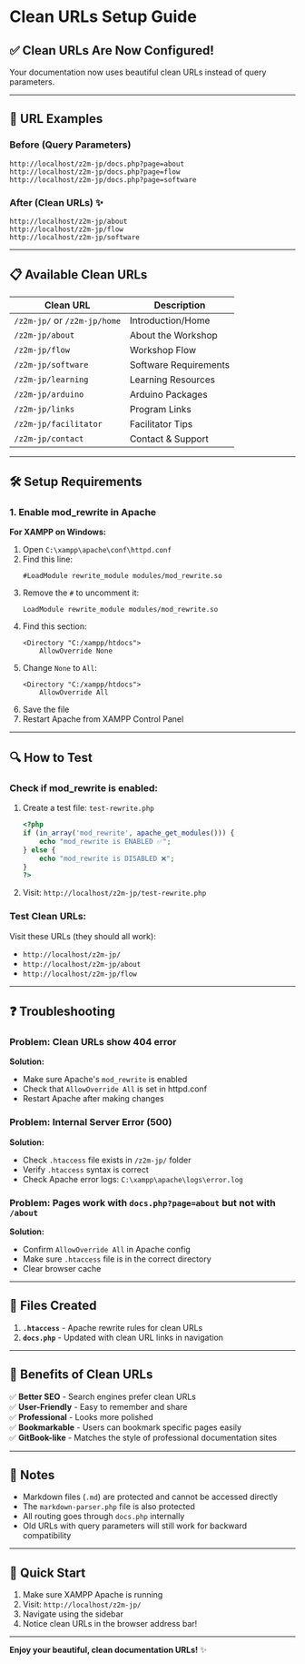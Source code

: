 # Clean URLs Setup Guide

## ✅ Clean URLs Are Now Configured!

Your documentation now uses beautiful clean URLs instead of query parameters.

---

## 🔗 URL Examples

### Before (Query Parameters)
```
http://localhost/z2m-jp/docs.php?page=about
http://localhost/z2m-jp/docs.php?page=flow
http://localhost/z2m-jp/docs.php?page=software
```

### After (Clean URLs) ✨
```
http://localhost/z2m-jp/about
http://localhost/z2m-jp/flow
http://localhost/z2m-jp/software
```

---

## 📋 Available Clean URLs

| Clean URL | Description |
|-----------|-------------|
| `/z2m-jp/` or `/z2m-jp/home` | Introduction/Home |
| `/z2m-jp/about` | About the Workshop |
| `/z2m-jp/flow` | Workshop Flow |
| `/z2m-jp/software` | Software Requirements |
| `/z2m-jp/learning` | Learning Resources |
| `/z2m-jp/arduino` | Arduino Packages |
| `/z2m-jp/links` | Program Links |
| `/z2m-jp/facilitator` | Facilitator Tips |
| `/z2m-jp/contact` | Contact & Support |

---

## 🛠️ Setup Requirements

### 1. Enable mod_rewrite in Apache

**For XAMPP on Windows:**

1. Open `C:\xampp\apache\conf\httpd.conf`
2. Find this line:
   ```
   #LoadModule rewrite_module modules/mod_rewrite.so
   ```
3. Remove the `#` to uncomment it:
   ```
   LoadModule rewrite_module modules/mod_rewrite.so
   ```
4. Find this section:
   ```
   <Directory "C:/xampp/htdocs">
       AllowOverride None
   ```
5. Change `None` to `All`:
   ```
   <Directory "C:/xampp/htdocs">
       AllowOverride All
   ```
6. Save the file
7. Restart Apache from XAMPP Control Panel

---

## 🔍 How to Test

### Check if mod_rewrite is enabled:

1. Create a test file: `test-rewrite.php`
   ```php
   <?php
   if (in_array('mod_rewrite', apache_get_modules())) {
       echo "mod_rewrite is ENABLED ✅";
   } else {
       echo "mod_rewrite is DISABLED ❌";
   }
   ?>
   ```

2. Visit: `http://localhost/z2m-jp/test-rewrite.php`

### Test Clean URLs:

Visit these URLs (they should all work):
- `http://localhost/z2m-jp/`
- `http://localhost/z2m-jp/about`
- `http://localhost/z2m-jp/flow`

---

## ❓ Troubleshooting

### Problem: Clean URLs show 404 error

**Solution:**
- Make sure Apache's `mod_rewrite` is enabled
- Check that `AllowOverride All` is set in httpd.conf
- Restart Apache after making changes

### Problem: Internal Server Error (500)

**Solution:**
- Check `.htaccess` file exists in `/z2m-jp/` folder
- Verify `.htaccess` syntax is correct
- Check Apache error logs: `C:\xampp\apache\logs\error.log`

### Problem: Pages work with `docs.php?page=about` but not with `/about`

**Solution:**
- Confirm `AllowOverride All` in Apache config
- Make sure `.htaccess` file is in the correct directory
- Clear browser cache

---

## 📁 Files Created

1. **`.htaccess`** - Apache rewrite rules for clean URLs
2. **`docs.php`** - Updated with clean URL links in navigation

---

## 🎨 Benefits of Clean URLs

✅ **Better SEO** - Search engines prefer clean URLs  
✅ **User-Friendly** - Easy to remember and share  
✅ **Professional** - Looks more polished  
✅ **Bookmarkable** - Users can bookmark specific pages easily  
✅ **GitBook-like** - Matches the style of professional documentation sites

---

## 📝 Notes

- Markdown files (`.md`) are protected and cannot be accessed directly
- The `markdown-parser.php` file is also protected
- All routing goes through `docs.php` internally
- Old URLs with query parameters will still work for backward compatibility

---

## 🚀 Quick Start

1. Make sure XAMPP Apache is running
2. Visit: `http://localhost/z2m-jp/`
3. Navigate using the sidebar
4. Notice clean URLs in the browser address bar!

---

**Enjoy your beautiful, clean documentation URLs!** ✨


